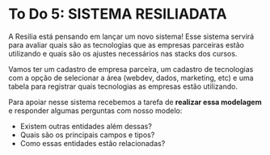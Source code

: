 # To Do 5: SISTEMA RESILIADATA

A Resilia está pensando em lançar um novo sistema! Esse sistema servirá para avaliar quais são as tecnologias que as empresas parceiras estão utilizando e quais são os ajustes necessários nas stacks dos cursos.

Vamos ter um cadastro de empresa parceira, um cadastro de tecnologias com a opção de selecionar a área (webdev, dados, marketing, etc) e uma tabela para registrar quais tecnologias as empresas estão utilizando.

Para apoiar nesse sistema recebemos a tarefa de **realizar essa modelagem** e responder algumas perguntas com nosso modelo:

* Existem outras entidades além dessas?
* Quais são os principais campos e tipos?
* Como essas entidades estão relacionadas?
